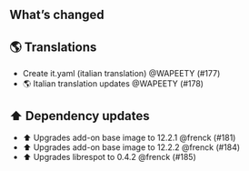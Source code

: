 ## What’s changed

## 🌎 Translations

- Create it.yaml (italian translation) @WAPEETY (#177)
- 🌎 Italian translation updates @WAPEETY (#178)

## ⬆️ Dependency updates

- ⬆️ Upgrades add-on base image to 12.2.1 @frenck (#181)
- ⬆️ Upgrades add-on base image to 12.2.2 @frenck (#184)
- ⬆️ Upgrades librespot to 0.4.2 @frenck (#185)
